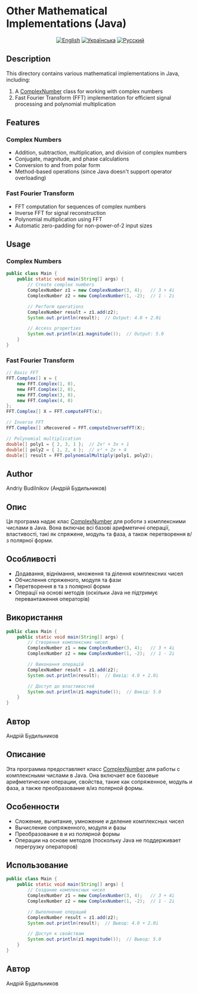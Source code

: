 # Other Mathematical Implementations (Java)

<div align="center">
  
[![English](https://img.shields.io/badge/English-blue)](#english)
[![Українська](https://img.shields.io/badge/Українська-blue)](#українська)
[![Русский](https://img.shields.io/badge/Русский-blue)](#русский)

</div>

<!-- English -->
<div id="english">

## Description

This directory contains various mathematical implementations in Java, including:

1. A [ComplexNumber](file:///c%3A/Users/%D0%91%D0%BE%D0%B3%D0%B4%D0%B0%D0%BD/Desktop/Sbornik-Algebra-Sparky/Java%20and%20Kotlin/Other/ComplexNumber.java#L7-L190) class for working with complex numbers
2. Fast Fourier Transform (FFT) implementation for efficient signal processing and polynomial multiplication

## Features

### Complex Numbers
- Addition, subtraction, multiplication, and division of complex numbers
- Conjugate, magnitude, and phase calculations
- Conversion to and from polar form
- Method-based operations (since Java doesn't support operator overloading)

### Fast Fourier Transform
- FFT computation for sequences of complex numbers
- Inverse FFT for signal reconstruction
- Polynomial multiplication using FFT
- Automatic zero-padding for non-power-of-2 input sizes

## Usage

### Complex Numbers
```java
public class Main {
    public static void main(String[] args) {
        // Create complex numbers
        ComplexNumber z1 = new ComplexNumber(3, 4);   // 3 + 4i
        ComplexNumber z2 = new ComplexNumber(1, -2);  // 1 - 2i

        // Perform operations
        ComplexNumber result = z1.add(z2);
        System.out.println(result);  // Output: 4.0 + 2.0i

        // Access properties
        System.out.println(z1.magnitude());  // Output: 5.0
    }
}
```

### Fast Fourier Transform
```java
// Basic FFT
FFT.Complex[] x = { 
    new FFT.Complex(1, 0), 
    new FFT.Complex(2, 0), 
    new FFT.Complex(3, 0), 
    new FFT.Complex(4, 0) 
};
FFT.Complex[] X = FFT.computeFFT(x);

// Inverse FFT
FFT.Complex[] xRecovered = FFT.computeInverseFFT(X);

// Polynomial multiplication
double[] poly1 = { 2, 3, 1 };  // 2x² + 3x + 1
double[] poly2 = { 1, 2, 4 };  // x² + 2x + 4
double[] result = FFT.polynomialMultiply(poly1, poly2);
```

## Author

Andriy Budilnikov (Андрій Будильников)

</div>

<!-- Українська -->
<div id="українська">

## Опис

Ця програма надає клас [ComplexNumber](file:///c%3A/Users/%D0%91%D0%BE%D0%B3%D0%B4%D0%B0%D0%BD/Desktop/Sbornik-Algebra-Sparky/Java%20and%20Kotlin/Other/ComplexNumber.java#L7-L190) для роботи з комплексними числами в Java. Вона включає всі базові арифметичні операції, властивості, такі як спряжене, модуль та фаза, а також перетворення в/з полярної форми.

## Особливості

- Додавання, віднімання, множення та ділення комплексних чисел
- Обчислення спряженого, модуля та фази
- Перетворення в та з полярної форми
- Операції на основі методів (оскільки Java не підтримує перевантаження операторів)

## Використання

```java
public class Main {
    public static void main(String[] args) {
        // Створення комплексних чисел
        ComplexNumber z1 = new ComplexNumber(3, 4);   // 3 + 4i
        ComplexNumber z2 = new ComplexNumber(1, -2);  // 1 - 2i

        // Виконання операцій
        ComplexNumber result = z1.add(z2);
        System.out.println(result);  // Вивід: 4.0 + 2.0i

        // Доступ до властивостей
        System.out.println(z1.magnitude());  // Вивід: 5.0
    }
}
```

## Автор

Андрій Будильников

</div>

<!-- Русский -->
<div id="русский">

## Описание

Эта программа предоставляет класс [ComplexNumber](file:///c%3A/Users/%D0%91%D0%BE%D0%B3%D0%B4%D0%B0%D0%BD/Desktop/Sbornik-Algebra-Sparky/Java%20and%20Kotlin/Other/ComplexNumber.java#L7-L190) для работы с комплексными числами в Java. Она включает все базовые арифметические операции, свойства, такие как сопряженное, модуль и фаза, а также преобразование в/из полярной формы.

## Особенности

- Сложение, вычитание, умножение и деление комплексных чисел
- Вычисление сопряженного, модуля и фазы
- Преобразование в и из полярной формы
- Операции на основе методов (поскольку Java не поддерживает перегрузку операторов)

## Использование

```java
public class Main {
    public static void main(String[] args) {
        // Создание комплексных чисел
        ComplexNumber z1 = new ComplexNumber(3, 4);   // 3 + 4i
        ComplexNumber z2 = new ComplexNumber(1, -2);  // 1 - 2i

        // Выполнение операций
        ComplexNumber result = z1.add(z2);
        System.out.println(result);  // Вывод: 4.0 + 2.0i

        // Доступ к свойствам
        System.out.println(z1.magnitude());  // Вывод: 5.0
    }
}
```

## Автор

Андрій Будильников

</div>